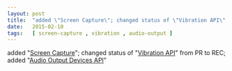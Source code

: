 ```yaml
---
layout: post
title:  "added \"Screen Capture\"; changed status of \"Vibration API\" from PR to REC; added \"Audio Output Devices API\""
date:   2015-02-10
tags:   [ screen-capture , vibration , audio-output ]
---
```


added "[Screen Capture](/spec/screen-capture)"; changed status of "[Vibration API](/spec/vibration)" from PR to REC; added "[Audio Output Devices API](/spec/audio-output)"

